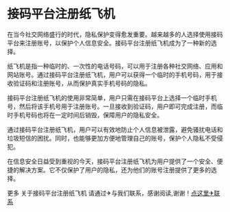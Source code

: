 # 接码平台注册纸飞机

在当今社交网络盛行的时代，隐私保护变得愈发重要。越来越多的人选择使用接码平台来注册账号，以保护个人信息安全。接码平台注册纸飞机成为了一种新的选择。

纸飞机是指一种临时的、一次性的电话号码，可以用于注册各种社交网络、应用和网站账号。通过接码平台注册纸飞机，用户可以获得一个临时的手机号码，用于接收验证码和注册账号，从而保护真实手机号码的隐私。

接码平台注册纸飞机的使用非常简单，用户只需在接码平台上选择一个临时手机号，然后将该手机号用于注册账号。一旦接收到验证码，用户即可完成注册，而临时手机号码也将在一定时间后销毁，保障用户的隐私安全。

通过接码平台注册纸飞机，用户可以有效地防止个人信息被泄露，避免骚扰电话和垃圾短信的困扰。同时，也能够更加方便地管理自己的账号，保护个人隐私不受侵犯。

在信息安全日益受到重视的今天，接码平台注册纸飞机为用户提供了一个安全、便捷的解决方案。它不仅保护了用户的隐私，还为他们的账号注册提供了更多的选择。

更多 关于接码平台注册纸飞机 请通过✈与我们联系，感谢阅读,谢谢！[点这里✈联系](https://c.k02.cc)